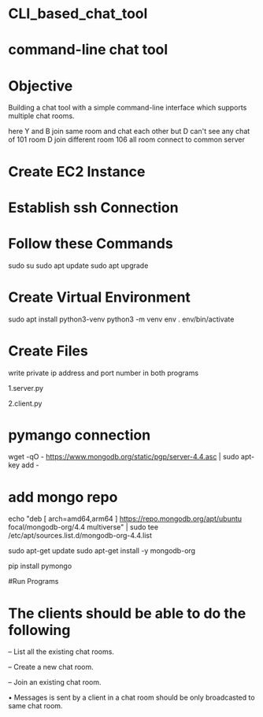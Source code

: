 # CLI_based_chat_tool
# command-line chat tool
# Objective
Building a chat tool with a simple command-line interface which supports multiple chat rooms.

 here Y and B join same room and chat each other but D can't see any chat of 101 room D join different room 106 all room connect to common server

# Create EC2 Instance
# Establish ssh Connection

# Follow these Commands
sudo su
sudo apt update
sudo apt upgrade


# Create Virtual Environment
sudo apt install python3-venv
python3 -m venv env
. env/bin/activate 

# Create Files
write private ip address and port number in both programs 

1.server.py

2.client.py


# pymango connection
wget -qO - https://www.mongodb.org/static/pgp/server-4.4.asc | sudo apt-key add -

# add mongo repo
echo "deb [ arch=amd64,arm64 ] https://repo.mongodb.org/apt/ubuntu focal/mongodb-org/4.4 multiverse" | sudo tee /etc/apt/sources.list.d/mongodb-org-4.4.list

sudo apt-get update
sudo apt-get install -y mongodb-org

pip install pymongo

#Run Programs


# The clients should be able to do the following

– List all the existing chat rooms.

– Create a new chat room.

– Join an existing chat room.

• Messages is sent by a client in a chat room should be only broadcasted to same chat room.
